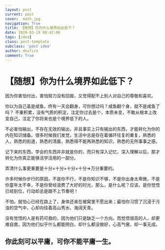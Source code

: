 ```yaml
---
layout: post
current: post
cover:  math.jpg
navigation: True
title: 【随想】你为什么境界如此低下？
date: 2020-03-19 08:42:00
tags: [idea]
class: post-template
subclass: 'post idea'
author: dexfire
comment: True
---
```


# 【随想】你为什么境界如此低下？

因为你害怕付出，害怕努力没有回报，又觉得配不上别人对自己的尊敬和喜欢。

你以为自己虽是咸鱼，终有一天会翻身，可你想过吗？咸鱼翻个身，就不是咸鱼了吗？
不重积累，没有气质的积淀，注定你过去是个，本质未变，不敢从根本上改变自己，注定了你将来也是个境界低下的人。

不必害怕输出，不存在无效的输出，并且事实上只有输出的东西，才能转化为你的内在知识储备。很多时候我们发觉，生活中总是存在着循环往复的重复，熟悉的人，熟悉的街道，熟悉的清晨，熟悉得不能再熟悉的知识，熟悉的无所事事之感。

记下来的东西，学会的东西并非就是你的，而只有深入记忆，深入理解以后，那才转化为你真正能够活学活用的一部分。

弄清什么事更重要是十分×十分×十分×十分=>万分重要的。

许多时候你步行的原因，不是你不行，不是你知识不够，不是你出身太卑微，不是你童年太不幸，不是你曾经浪费了大好的时光，那么，是什么呢？应该，是你觉悟已经到位，行动却总是跟不上节奏吧！

不怕，就怕心已经在路上了，身体还来在被窝里不愿出来；最怕你习惯了沉浸于污浊的空气中，心却向往着高山秀水、海阔天青。

没有觉悟的人是有药可救的，因为他们只是缺乏一个方向。而觉悟很高的人，却更难自救，因为他们似乎什么都能明白，却什么都没做好，心高气傲，却一事无成。

## 你此刻可以平庸，可你不能平庸一生。
